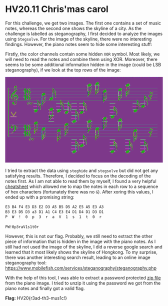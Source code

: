 # HV20.11 Chris'mas carol

For this challenge, we get two images. The first one contains a set of music notes, whereas the second one shows the skyline of a city. As the challenge is labelled as steganography, I first decided to analyze the images using `Stegsolve`. For the image of the skyline, there were no interesting findings. However, the piano notes seem to hide some interesting stuff:

Firstly, the color channels contain some hidden `XOR` symbol. Most likely, we will need to read the notes and combine them using XOR. Moreover, there seems to be some additional information hidden in the image (could be LSB steganography), if we look at the top rows of the image:

![Hidden Symbols](./hidden-symbol.bmp)

I tried to extract the data using `steghide` and `stegsolve` but did not get any satisfying results. Therefore, I decided to focus on the decoding of the notes first. As I am not able to read them by myself, I found a very helpful [cheatsheet](https://upload.wikimedia.org/wikipedia/commons/6/67/Pianoforte_Klaviatur-wIKI_4.jpg) which allowed me to map the notes in each row to a sequence of hex characters (fortunately there was no `G`). After xoring this values, I ended up with a promising string:

```
E3 B4 F4 E3 D3 E2 D3 A5 B5 D5 A2 E5 A5 E3 A3
B3 E3 D5 D3 a3 D1 A1 C4 E3 E4 D1 D4 D1 D3 D1
P  W  !  0  p  3  r  a  V  1  s  1  t  0  r

PW!0p3raV1s1t0r
```

However, this is not our flag. Probably, we still need to extract the other piece of information that is hidden in the image with the piano notes. As I still had not used the image of the skyline, I did a reverse google search and learned that it most likely shows the skyline of Hongkong. To my surprise, there was another interesting search result, leading to an online image steganography tool: https://www.mobilefish.com/services/steganography/steganography.php

With the help of this tool, I was able to extract a password protected [zip file](./flag.zip) from the piano image. I tried to unzip it using the password we got from the piano notes and finally got a valid flag.

**Flag:** HV20{r3ad-th3-mus1c!}
